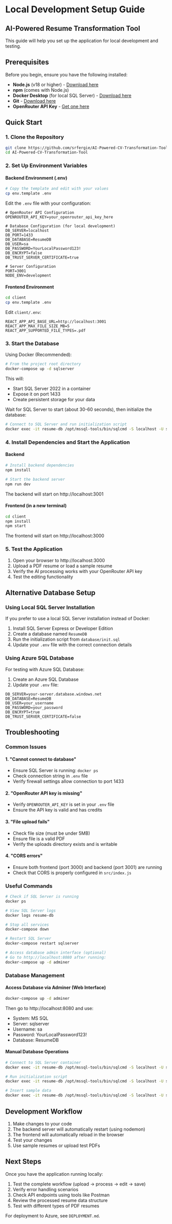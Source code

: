 # Local Development Setup Guide

## AI-Powered Resume Transformation Tool

This guide will help you set up the application for local development and testing.

## Prerequisites

Before you begin, ensure you have the following installed:

- **Node.js** (v18 or higher) - [Download here](https://nodejs.org/)
- **npm** (comes with Node.js)
- **Docker Desktop** (for local SQL Server) - [Download here](https://www.docker.com/products/docker-desktop)
- **Git** - [Download here](https://git-scm.com/)
- **OpenRouter API Key** - [Get one here](https://openrouter.ai/)

## Quick Start

### 1. Clone the Repository

```bash
git clone https://github.com/srfergie/AI-Powered-CV-Transformation-Tool.git
cd AI-Powered-CV-Transformation-Tool
```

### 2. Set Up Environment Variables

#### Backend Environment (.env)
```bash
# Copy the template and edit with your values
cp env.template .env
```

Edit the `.env` file with your configuration:
```env
# OpenRouter API Configuration
OPENROUTER_API_KEY=your_openrouter_api_key_here

# Database Configuration (for local development)
DB_SERVER=localhost
DB_PORT=1433
DB_DATABASE=ResumeDB
DB_USER=sa
DB_PASSWORD=YourLocalPassword123!
DB_ENCRYPT=false
DB_TRUST_SERVER_CERTIFICATE=true

# Server Configuration
PORT=3001
NODE_ENV=development
```

#### Frontend Environment
```bash
cd client
cp env.template .env
```

Edit `client/.env`:
```env
REACT_APP_API_BASE_URL=http://localhost:3001
REACT_APP_MAX_FILE_SIZE_MB=5
REACT_APP_SUPPORTED_FILE_TYPES=.pdf
```

### 3. Start the Database

Using Docker (Recommended):
```bash
# From the project root directory
docker-compose up -d sqlserver
```

This will:
- Start SQL Server 2022 in a container
- Expose it on port 1433
- Create persistent storage for your data

Wait for SQL Server to start (about 30-60 seconds), then initialize the database:

```bash
# Connect to SQL Server and run initialization script
docker exec -it resume-db /opt/mssql-tools/bin/sqlcmd -S localhost -U sa -P "YourLocalPassword123!" -d master -i /docker-entrypoint-initdb.d/init.sql
```

### 4. Install Dependencies and Start the Application

#### Backend
```bash
# Install backend dependencies
npm install

# Start the backend server
npm run dev
```

The backend will start on http://localhost:3001

#### Frontend (in a new terminal)
```bash
cd client
npm install
npm start
```

The frontend will start on http://localhost:3000

### 5. Test the Application

1. Open your browser to http://localhost:3000
2. Upload a PDF resume or load a sample resume
3. Verify the AI processing works with your OpenRouter API key
4. Test the editing functionality

## Alternative Database Setup

### Using Local SQL Server Installation

If you prefer to use a local SQL Server installation instead of Docker:

1. Install SQL Server Express or Developer Edition
2. Create a database named `ResumeDB`
3. Run the initialization script from `database/init.sql`
4. Update your `.env` file with the correct connection details

### Using Azure SQL Database

For testing with Azure SQL Database:

1. Create an Azure SQL Database
2. Update your `.env` file:
```env
DB_SERVER=your-server.database.windows.net
DB_DATABASE=ResumeDB
DB_USER=your_username
DB_PASSWORD=your_password
DB_ENCRYPT=true
DB_TRUST_SERVER_CERTIFICATE=false
```

## Troubleshooting

### Common Issues

#### 1. "Cannot connect to database"
- Ensure SQL Server is running: `docker ps`
- Check connection string in `.env` file
- Verify firewall settings allow connection to port 1433

#### 2. "OpenRouter API key is missing"
- Verify `OPENROUTER_API_KEY` is set in your `.env` file
- Ensure the API key is valid and has credits

#### 3. "File upload fails"
- Check file size (must be under 5MB)
- Ensure file is a valid PDF
- Verify the uploads directory exists and is writable

#### 4. "CORS errors"
- Ensure both frontend (port 3000) and backend (port 3001) are running
- Check that CORS is properly configured in `src/index.js`

### Useful Commands

```bash
# Check if SQL Server is running
docker ps

# View SQL Server logs
docker logs resume-db

# Stop all services
docker-compose down

# Restart SQL Server
docker-compose restart sqlserver

# Access database admin interface (optional)
# Go to http://localhost:8080 after running:
docker-compose up -d adminer
```

### Database Management

#### Access Database via Adminer (Web Interface)
```bash
docker-compose up -d adminer
```
Then go to http://localhost:8080 and use:
- System: MS SQL
- Server: sqlserver
- Username: sa
- Password: YourLocalPassword123!
- Database: ResumeDB

#### Manual Database Operations
```bash
# Connect to SQL Server container
docker exec -it resume-db /opt/mssql-tools/bin/sqlcmd -S localhost -U sa -P "YourLocalPassword123!"

# Run initialization script
docker exec -it resume-db /opt/mssql-tools/bin/sqlcmd -S localhost -U sa -P "YourLocalPassword123!" -d ResumeDB -i /docker-entrypoint-initdb.d/init.sql

# Insert sample data
docker exec -it resume-db /opt/mssql-tools/bin/sqlcmd -S localhost -U sa -P "YourLocalPassword123!" -d ResumeDB -i /docker-entrypoint-initdb.d/seed.sql
```

## Development Workflow

1. Make changes to your code
2. The backend server will automatically restart (using nodemon)
3. The frontend will automatically reload in the browser
4. Test your changes
5. Use sample resumes or upload test PDFs

## Next Steps

Once you have the application running locally:

1. Test the complete workflow (upload → process → edit → save)
2. Verify error handling scenarios
3. Check API endpoints using tools like Postman
4. Review the processed resume data structure
5. Test with different types of PDF resumes

For deployment to Azure, see `DEPLOYMENT.md`. 